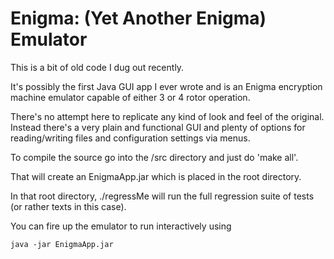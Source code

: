 # Enigma: (Yet Another Enigma) Emulator

This is a bit of old code I dug out recently.

It's possibly the first Java GUI app I ever wrote and is an Enigma encryption machine emulator capable of either 3 or 4 rotor operation.

There's no attempt here to replicate any kind of look and feel of the original. Instead there's a very plain and functional GUI and plenty of options for reading/writing files and configuration settings via menus.

To compile the source go into the /src directory and just do 'make all'.

That will create an EnigmaApp.jar which is placed in the root directory.

In that root directory, ./regressMe will run the full regression suite of tests (or rather texts in this case).

You can fire up the emulator to run interactively using

    java -jar EnigmaApp.jar

